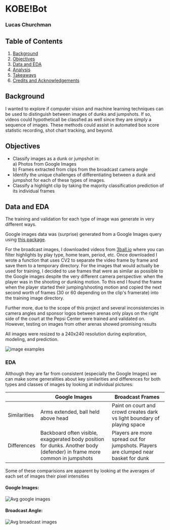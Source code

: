 # KOBE!Bot

### Lucas Churchman

## Table of Contents
1. [Background](#background)
2. [Objectives](#objectives)
3. [Data and EDA](#data-and-eda)
4. [Analysis](#analysis)
5. [Takeaways](#takeaways)
6. [Credits and Acknowledgements](#credits-and-acknowledgements)

## Background

I wanted to explore if computer vision and machine learning techniques can be used to distinguish between images of dunks and jumpshots. If so, videos could hypotheticall be classfied as well since they are simply a sequence of images. These methods could assist in automated box score statistic recording, shot chart tracking, and beyond.

## Objectives

* Classify images as a dunk or jumpshot in:</br>
a) Photos from Google Images</br>
b) Frames extracted from clips from the broadcast camera angle</br>
* Identify the unique challenges of differentiating between a dunk and jumpshot for each of these types of images.
* Classify a highlight clip by taking the majority classification prediction of its individual frames

## Data and EDA

The training and validation for each type of image was generate in very different ways.

Google images data was (surprise) generated from a Google Images query using [this package](https://pypi.org/project/google_images_download/). 

For the broadcast images, I downloaded videos from [3ball.io](https://3ball.io/plays) where you can filter highlights by play type, home team, period, etc. Once downloaded I wrote a function that uses CV2 to separate the video frame by frame and save them to a temporary directory. For the images that would actually be used for training, I decided to use frames that were as similar as possible to the Google images despite the very different camera perspective: when the player was in the shooting or dunking motion. To this end I found the frame when the player started their jumping/shooting motion and copied the next second worth of frames (30 or 60 depending on the clip's framerate) into the training image directory.

Further more, due to the scope of this project and several inconsistencies in camera angles and sponsor logos between arenas only plays on the right side of the court at the Pepsi Center were trained and validated on. However, testing on images from other arenas showed promising results

All images were resized to a 240x240 resolution during exploration, modeling, and prediction.

![image examples](https://github.com/LucasXavierChurchman/KOBE-Bot/blob/master/plots%2Bimages/each_type_and_class_example.png)


### EDA
Although they are far from consistent (especially the Google Images) we can make some generalities about key similarities and differences for both types and classes of images by looking at individual pictures:

|              | Google Images                                                                                                            | Broadcast Frames                                                                     |
|--------------|--------------------------------------------------------------------------------------------------------------------------|--------------------------------------------------------------------------------------|
| Similarities | Arms extended, ball held above head                                                                                     | Paint on court and crowd creates dark vs light boundary of playing space            |
| Differences  | Backboard often visible, exaggerated body position for dunks. Another body (defender) in frame more common in jumpshots | Players are more spread out for jumpshots. Players are clumped near basket for dunk |

Some of these comparisions are apparent by looking at the averages of each set of images their pixel intensities

#### Google Images:
![Avg google images](https://github.com/LucasXavierChurchman/KOBE-Bot/blob/master/plots%2Bimages/google_image_avgs.png)

#### Broadcast Angle:
![Avg broadcast images](https://github.com/LucasXavierChurchman/KOBE-Bot/blob/master/plots%2Bimages/denver_image_avgs.png)
